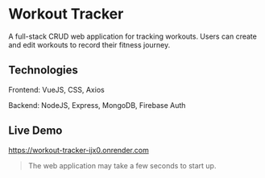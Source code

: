 # Workout Tracker

A full-stack CRUD web application for tracking workouts. Users can create and edit workouts to record their fitness journey. 

## Technologies 
Frontend: VueJS, CSS, Axios

Backend: NodeJS, Express, MongoDB, Firebase Auth

## Live Demo
https://workout-tracker-ijx0.onrender.com
> The web application may take a few seconds to start up.
